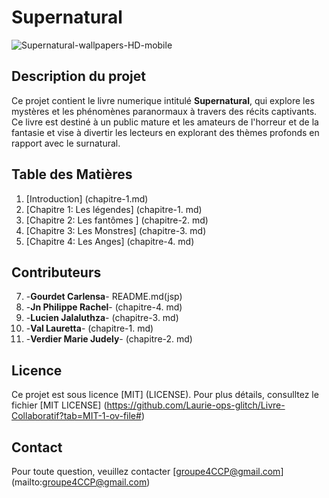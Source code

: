 # Supernatural
![Supernatural-wallpapers-HD-mobile](https://github.com/user-attachments/assets/e1b60e4f-6db5-4723-832e-b792fd2a30ae)

## **Description du projet**
 Ce projet contient le livre numerique intitulé **Supernatural**, qui explore les mystères et les phénomènes paranormaux à travers des récits captivants. Ce livre est destiné à un public mature et les amateurs de l'horreur et de la fantasie et vise à divertir les lecteurs en explorant des thèmes profonds en rapport avec le surnatural.

## **Table des Matières**
1. [Introduction] (chapitre-1.md)
2. [Chapitre 1: Les légendes] (chapitre-1. md)
3. [Chapitre 2: Les fantômes ] (chapitre-2. md)
4. [Chapitre 3: Les Monstres] (chapitre-3. md)
6. [Chapitre 4: Les Anges] (chapitre-4. md)

## **Contributeurs**

7. -**Gourdet Carlensa**- README.md(jsp)
8. -**Jn Philippe Rachel**- (chapitre-4. md)
9. -**Lucien Jalaluthza**- (chapitre-3. md)
10. -**Val Lauretta**- (chapitre-1. md)
11. -**Verdier Marie Judely**- (chapitre-2. md)

 ## **Licence**

Ce projet est sous licence [MIT] (LICENSE). Pour plus détails, consulltez le fichier [MIT LICENSE] (https://github.com/Laurie-ops-glitch/Livre-Collaboratif?tab=MIT-1-ov-file#)

## **Contact**

Pour toute question, veuillez contacter [groupe4CCP@gmail.com] (mailto:groupe4CCP@gmail.com)

